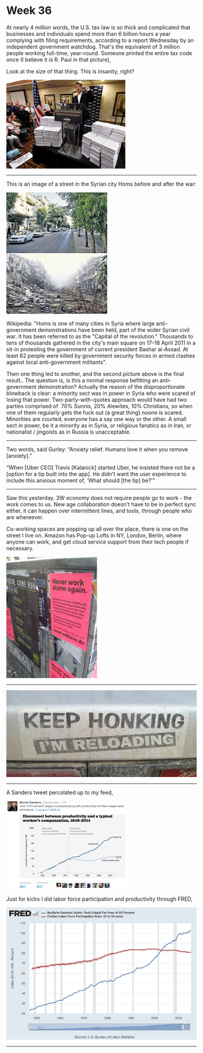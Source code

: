 # Week 36

At nearly 4 million words, the U.S. tax law is so thick and
complicated that businesses and individuals spend more than 6 billion
hours a year complying with filing requirements, according to a report
Wednesday by an independent government watchdog. That's the equivalent
of 3 million people working full-time, year-round.  Someone printed
the entire tax code once (I believe it is R. Paul in that picture),

Look at the size of that thing. This is insanity, right? 

![](11sat3web-master315.jpg)

---


This is an image of a street in the Syrian city Homs before and after the war:

![](11796256_10153036201416791_850612713638289676_n.jpg)

Wikipedia: "Homs is one of many cities in Syria where large
anti-government demonstrations have been held, part of the wider
Syrian civil war. It has been referred to as the "Capital of the
revolution." Thousands to tens of thousands gathered in the city's
main square on 17–18 April 2011 in a sit-in protesting the government
of current president Bashar al-Assad. At least 62 people were killed
by government security forces in armed clashes against local
anti-government militants".

Then one thing led to another, and the second picture above is the
final result.. The question is, is this a normal response befitting an
anti-government demonstration? Actually the reason of the
disproportionate blowback is clear: a minority sect was in power in
Syria who were scared of losing that power. Two-party-with-quotes
approach would have had two parties comprised of  70% Sunnis, 20%
Alewites, 10% Christians, so when one of them regularly gets the fuck
out (a great thing) noone is scared. Minorities are courted, everyone
has a say one way or the other. A small sect in power, be it a
minority as in Syria, or religious fanatics as in Iran, or nationalist
/ jingoists as in Russia is unacceptable.

---

Two words, said Gurley: “Anxiety relief. Humans love it when you
remove [anxiety].”

“When [Uber CEO] Travis [Kalanick] started Uber, he insisted there not
be a [option for a tip built into the app]. He didn’t want the user
experience to include this anxious moment of, ‘What should [the tip]
be?'”

---


Saw this yesterday. 3W economy does not require people go to work -
the work comes to us. New age collaboration doesn't have to be in
perfect sync either, it can happen over intermittent lines, and tools,
through people who are whereever.

Co-working spaces are popping up all over the place, there is one on
the street I live on. Amazon has Pop-up Lofts in NY, London, Berlin,
where anyone can work, and get cloud service support from their tech
people if necessary.


![](enk.jpg)

---

![](P1040430.JPG)


---

A Sanders tweet percolated up to my feed,

![](A54.png)

Just for kicks I did labor force participation and productivity through FRED,

![](fredgraph.png)

---
